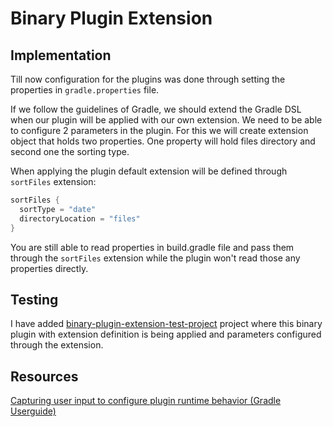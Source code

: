 # Binary Plugin Extension

## Implementation

Till now configuration for the plugins was done through setting the properties in `gradle.properties` file.

If we follow the guidelines of Gradle, we should extend the Gradle DSL when our plugin will be applied with our own extension.
We need to be able to configure 2 parameters in the plugin. For this we will create extension object that holds two properties.
One property will hold files directory and second one the sorting type.

When applying the plugin default extension will be defined through `sortFiles` extension:

```groovy
sortFiles {
  sortType = "date"
  directoryLocation = "files"
}
```

You are still able to read properties in build.gradle file and pass them through the `sortFiles` extension while the
plugin won't read those any properties directly.

## Testing

I have added [binary-plugin-extension-test-project](../binary-plugin-extension-test-project) project where this binary plugin with extension definition is being 
applied and parameters configured through the extension.

## Resources

[Capturing user input to configure plugin runtime behavior (Gradle Userguide)](https://docs.gradle.org/current/userguide/implementing_gradle_plugins.html#capturing_user_input_to_configure_plugin_runtime_behavior)

<!--- 
Injecting parameters from extension to task https://stackoverflow.com/questions/70661787/how-should-configuration-be-passed-to-gradle-task-from-a-gradle-extension and write an answer 
--->

<!--- Important, Add to readme in task avoidance not here in plugins, explain 
 Check https://docs.gradle.org/current/userguide/task_configuration_avoidance.html#sec:task_configuration_avoidance_guidelines 
-->

<!---
### Examples

// TODO add some github examples of real life projects that are defining extensions and the projects that are then actually using those.
-->